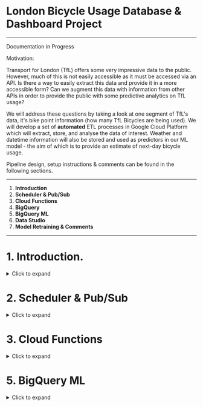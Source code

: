 # London Bicycle Usage Database & Dashboard Project
-----------------------------

Documentation in Progress


Motivation: 

Transport for London (TfL) offers some very impressive data to the public. However, much of this is not easily accessible as it must be accessed via an API. Is there a way to easily extract this data and provide it in a more accessible form? Can we augment this data with information from other APIs in order to provide the public with some predictive analytics on TfL usage? 

We will address these questions by taking a look at one segment of TfL's data, it's bike point information (how many TfL Bicycles are being used). We will develop a set of **automated** ETL processes in Google Cloud Platform which will extract, store, and analyse the data of interest. Weather and datetime information will also be stored and used as predictors in our ML model - the aim of which is to provide an estimate of next-day bicycle usage. 

Pipeline design, setup instructions & comments can be found in the following sections.

-------------------------------

1. **Introduction**
2. **Scheduler & Pub/Sub**
3. **Cloud Functions**
4. **BigQuery**
5. **BigQuery ML**
6. **Data Studio**
7. **Model Retraining & Comments**

------------------------------

# 1. Introduction.
<details>
  <summary>Click to expand</summary>
  
----------------- 

We will create our entire pipeline, from data extraction to dashboarding, using the following functions on GCP:

- Cloud Scheduler: Will be used to trigger a Pub/Sub Topic when we are ready to pull data from various APIs. Functions like a cron job & is on a daily schedule.
- Pub/Sub topic: Is used to trigger the Cloud Function which is what holds the extraction Python script. 
- Cloud Function: Contains a Python script that pulls data from API and writes it to Big Query.
- Big Query: GCPs Data Warehouse offering. Queried using SQL and fed with data daily from the Cloud function.
- Data Studio: Dashboard of TfL usage and predictions, updated daily.
- Big Query ML: Allows for the execution of ML models in standard SQL queries. We will use this to make some basic predictions on bicycle usage. 
  
![Pipeline](https://user-images.githubusercontent.com/76081318/166077680-41dc6a76-4104-46bf-8a32-da709a1795bc.png)

</details>

# 2. Scheduler & Pub/Sub
<details>
  <summary>Click to expand</summary>
  
-----------------
In order to trigger our Cloud Function on a daily basis, we must configure a system which acts as a scheduler. First, we must create a Pub/Sub topic:

- This requires minimal configuration, simply give it a Topic ID. 
![Pubsub](https://user-images.githubusercontent.com/76081318/166063568-11ca4457-6161-4747-9bea-69a950bce505.PNG)

- We can now set up a Scheduler function. Name, Region, Description and Timezone are self-explanatory. For Frequency, you must use a unix-cron schedule expression. This follows a minute hour day-of-month month day-of-week pattern. In this case, we are saying run at 45 minutes past 8am, every day, every month, etc.  
![Scheduler](https://user-images.githubusercontent.com/76081318/166063891-a19e7a75-2bad-4cc5-abc6-c44cd7eae7fe.PNG)

- Next, you must tell the Scheduler what to execute. In this case, we will tell it the Target Type is a Pub/Sub and then select the Pub/Sub we made earlier. The message body must contain some text, but in this case it does not matter what you enter. 
![Scheduler2](https://user-images.githubusercontent.com/76081318/166065282-82a4d2d4-d66b-4848-a986-d1ef36820b05.PNG)

The Scheduler and Pub/Sub are now configured. We will next create the script which will be triggered by this system.

</details>

# 3. Cloud Functions
<details>
  <summary>Click to expand</summary>
  
-----------------
- When creating the Cloud Function, you will first need to configure some settings before entering code. Most of these are self-explanatory (Function Name, Region, etc) or vary depending on use-case (e.g. Memory allocation; can be left default in this case). One setting which must be configured is Trigger. Ensure this is set to Cloud Pub/Sub and then select the Pub/Sub Topic we created in the last section. 
![Func1](https://user-images.githubusercontent.com/76081318/166066339-9c740e5a-25cc-4977-b224-a4ea193e7e94.PNG)

- We will then be presented with the Code view. We will be using Python 3.9.
  
- You can upload the Main.py and requirements.txt files or enter your own code depending on your requirements. In this case, the provided main.py script performs some ETL processes on TfL and weather data with the data being loaded into Big Query.
  
- Ensure that the Entry Point is the name of the defined function, in this case "pull_data". 
  
- The code, as provided here, also requires a gcp auth key, obtaining such a key is outside the scope of this guide but once attained, it can also be uploaded here. 
  
</details>

# 5. BigQuery ML
<details>
  <summary>Click to expand</summary>
  
----------------
## Our pipeline is now automatically collecting data from various APIs and storing them in various tables. How can we turn this into a training dataset for our ML model? 

- We can submit a SQL query on GCP to create a new table holding the information of interest.

```sql
INSERT INTO 
  `PROJECT_NAME.tfl_data.ml_train`
  (percentageOfBaseline, feels_day, clouds, uv, date, dow)

SELECT
  ct.percentageOfBaseline,
  wt.feels_day,
  wt.clouds,
  wt.uv,
  wt.dt,
  CAST(EXTRACT(DAYOFWEEK FROM (PARSE_DATE("%d/%m/%Y", wt.dt))) AS STRING ) AS dow

FROM
  `PROJECT_NAME.tfl_data.crowd_table` AS ct

INNER JOIN
  PROJECT_NAME.tfl_data.weather_table AS wt
ON
  ct.date = wt.dt;
```

- Using this table, we can now create a simple regression model using BigQuery ML. This is also done via a query. For example, in the following scripts we will predict crowd levels at London Bridge Station using weather data. 

```sql
CREATE OR REPLACE MODEL
  `PROJECT_NAME.tfl_data.crowd_model`
OPTIONS
  (model_type='linear_reg',
  input_label_cols=['percentageOfBaseline']) AS
SELECT
  *
FROM
  tfl_data.ml_train
WHERE
  percentageOfBaseline IS NOT NULL

```

- We can then use this trained model to make predictions

```sql
SELECT * FROM ML.PREDICT(MODEL `PROJECT_NAME.tfl_data.crowd_model`, (SELECT * FROM tfl_data.prediction_table))
```

- Notably, this is just going to create predictions using all previous data. If we want to predict crowdedness for the upcoming day we could use

```sql
SELECT * FROM ML.PREDICT(MODEL `PROJECT_NAME.tfl_data.crowd_model`,
(SELECT
  wt.dt,
  wt.feels_day,
  wt.clouds,
  wt.uv,
  CAST(EXTRACT(DAYOFWEEK FROM (PARSE_DATE("%d/%m/%Y", wt.dt))) AS STRING ) AS dow

FROM
  tfl_data.weather_table AS wt

ORDER BY PARSE_DATE("%d/%m/%Y", wt.dt) DESC

LIMIT 1)
)
```
</details>
